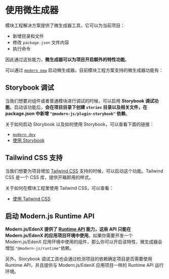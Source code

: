 # 使用微生成器

模块工程解决方案提供了微生成器工具，它可以为当前项目：

* 新增目录和文件
* 修改 `package.json` 文件内容
* 执行命令

因此通过这些能力，**微生成器可以为项目开启额外的特性功能**。

可以通过 [`modern new`](/zh/guide/command-preview) 启动微生成器。目前模块工程方案支持的微生成器功能有：

## Storybook 调试

当我们想要对组件或者普通模块进行调试的时候，可以启用 **Storybook 调试功能**。启动该功能后，**会在项目目录下创建 `stories` 目录以及相关文件，在 package.json 中新增 `"@modern-js/plugin-storybook"` 依赖**。

关于如何启动 Storybook 以及如何使用 Storybook，可以查看下面的链接：

* [`modern dev`](/zh/guide/command-preview#modern-dev)
* [使用 Storybook](/zh/guide/using-storybook)

## Tailwind CSS 支持

当我们想要为项目增加 [Tailwind CSS](https://v2.tailwindcss.com/) 支持的时候，可以启动这个功能。Tailwind CSS 是一个 CSS 库，提供开箱即用的样式。

关于如何在模块工程里使用 Tailwind CSS，可以查看：

* [使用 Tailwind CSS](xxx)


## 启动 Modern.js Runtime API

**Modern.js/EdenX 提供了 [Runtime API](xxx) 能力，这些 API 只能在 Modern.js/EdenX 的应用项目环境中使用**。如果你需要开发一个 Modern.js/EdenX 应用环境中使用的组件，那么你可以开启该特性，微生成器会增加 `"@modern-js/runtime"`依赖。

另外，Storybook 调试工具也会通过检测项目的依赖确定项目是否需要使用 Runtime API，并且提供与 Modern.js/EdenX 应用项目一样的 Runtime API 运行环境。
